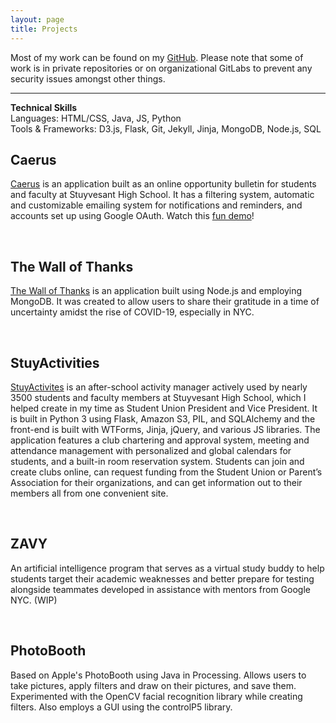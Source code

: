 ```yaml
---
layout: page
title: Projects
---
```


  Most of my work can be found on my <a href="https://github.com/vsofat" target="_blank">GitHub</a>. Please note that some of work is in private repositories or on organizational GitLabs to prevent any security issues amongst other things.

<hr>
<p class="message">
<b>Technical Skills</b> <br>
Languages: HTML/CSS, Java, JS, Python <br>
Tools & Frameworks: D3.js, Flask, Git, Jekyll, Jinja, MongoDB, Node.js, SQL <br>
</p>

## Caerus
<a href="https://caerus.solonedu.com" target="_blank">Caerus</a> is an application built as an online opportunity bulletin for students and faculty at Stuyvesant High School. It has a filtering system, automatic and customizable emailing system for notifications and reminders, and accounts set up using Google OAuth. Watch this <a href="https://youtu.be/cPlkgKidTiU">fun demo</a>!

<br>

## The Wall of Thanks
<a href="https://thewallofthanks.com" target="_blank">The Wall of Thanks</a> is an application built using Node.js and employing MongoDB. It was created to allow users to share their gratitude in a time of uncertainty amidst the rise of COVID-19, especially in NYC.

<br>

## StuyActivities
<a href="https://StuyActivities.org" target="_blank">StuyActivites</a> is an after-school activity manager actively used by nearly 3500 students and faculty members at Stuyvesant High School, which I helped create in my time as Student Union President and Vice President. It is built in Python 3 using Flask, Amazon S3, PIL, and SQLAlchemy and the front-end is built with WTForms, Jinja, jQuery, and various JS libraries. The application features a club chartering and approval system, meeting and attendance management with personalized and global calendars for students, and a built-in room reservation system. Students can join and create clubs online, can request funding from the Student Union or Parent’s Association for their organizations, and can get information out to their members all from one convenient site.

<br>

## ZAVY
An artificial intelligence program that serves as a virtual study buddy to help students target their academic weaknesses and better prepare for testing alongside teammates developed in assistance with mentors from Google NYC. (WIP)

<br>

## PhotoBooth
Based on Apple's PhotoBooth using Java in Processing. Allows users to take pictures, apply filters and draw on their pictures, and save them. Experimented with the OpenCV facial recognition library while creating filters. Also employs a GUI using the controlP5 library.
